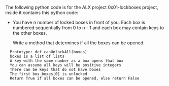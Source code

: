 The following python code is for the ALX project 0x01-lockboxes project, inside it contains this python code:

* You have n number of locked boxes in front of you. Each box is numbered sequentially from 0 to n - 1 and each box may contain keys to 
  the other boxes.

  Write a method that determines if all the boxes can be opened.

```
  Prototype: def canUnlockAll(boxes)
  boxes is a list of lists
  A key with the same number as a box opens that box
  You can assume all keys will be positive integers
  There can be keys that do not have boxes
  The first box boxes[0] is unlocked
  Return True if all boxes can be opened, else return False
